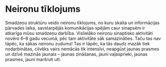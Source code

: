 # Neironu tīklojums

Smadzeņu struktūru veido neironu tīklojums, no kuru skaita un informācijas pārvades laika, savstarpējās komunikācijas spējām caur sinapsēm ir atkarīga mūsu smadzeņu darbība. Vislielāko neironu sinaptisko aktivitāti novēro 6–8 gadu vecumā, pēc tam aktivitāte sāk samazināties. Taču tas nav tāpēc, ka sākas neironu zudums! Tas ir tāpēc, ka tās daudz mazāk tiek nodarbinātas, cilvēks vairs nemācās tik intensīvi, neapgūst jaunas prasmes un dzīvē mazinās jaunais – jaunas zināšanas, jauni vaļasprieki, jaunas prasmes, jauni maršruti utt.